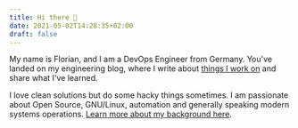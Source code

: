```yaml
---
title: Hi there 👋
date: 2021-05-02T14:28:35+02:00
draft: false
---
```


My name is Florian, and I am a DevOps Engineer from Germany. You've landed on my engineering blog, where I write about [things I work on](/now/) and share what I've learned.

I love clean solutions but do some hacky things sometimes. I am passionate about Open Source, GNU/Linux, automation and generally speaking modern systems operations. [Learn more about my background here](/about/).
